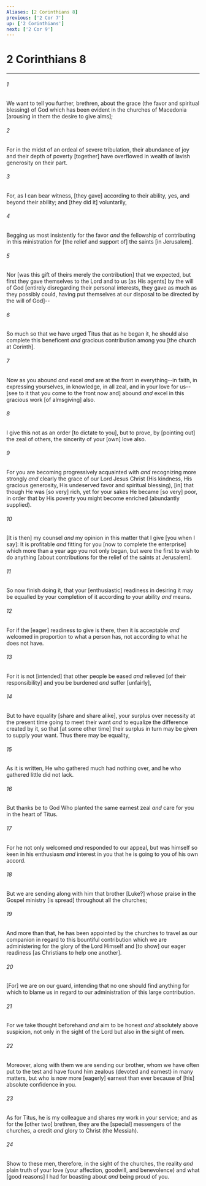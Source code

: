 ```yaml
---
Aliases: [2 Corinthians 8]
previous: ['2 Cor 7']
up: ['2 Corinthians']
next: ['2 Cor 9']
---
```

# 2 Corinthians 8

***














###### 1 






We want to tell you further, brethren, about the grace (the favor and spiritual blessing) of God which has been evident in the churches of Macedonia [arousing in them the desire to give alms]; 













###### 2 






For in the midst of an ordeal of severe tribulation, their abundance of joy and their depth of poverty [together] have overflowed in wealth of lavish generosity on their part. 













###### 3 






For, as I can bear witness, [they gave] according to their ability, yes, and beyond their ability; and [they did it] voluntarily, 













###### 4 






Begging us most insistently for the favor _and_ the fellowship of contributing in this ministration for [the relief and support of] the saints [in Jerusalem]. 













###### 5 






Nor [was this gift of theirs merely the contribution] that we expected, but first they gave themselves to the Lord and to us [as His agents] by the will of God [entirely disregarding their personal interests, they gave as much as they possibly could, having put themselves at our disposal to be directed by the will of God]-- 













###### 6 






So much so that we have urged Titus that as he began it, he should also complete this beneficent _and_ gracious contribution among you [the church at Corinth]. 













###### 7 






Now as you abound _and_ excel _and_ are at the front in everything--in faith, in expressing yourselves, in knowledge, in all zeal, and in your love for us--[see to it that you come to the front now and] abound _and_ excel in this gracious work [of almsgiving] also. 













###### 8 






I give this not as an order [to dictate to you], but to prove, by [pointing out] the zeal of others, the sincerity of your [own] love also. 













###### 9 






For you are becoming progressively acquainted with _and_ recognizing more strongly _and_ clearly the grace of our Lord Jesus Christ (His kindness, His gracious generosity, His undeserved favor and spiritual blessing), [in] that though He was [so very] rich, yet for your sakes He became [so very] poor, in order that by His poverty you might become enriched (abundantly supplied). 













###### 10 






[It is then] my counsel _and_ my opinion in this matter that I give [you when I say]: It is profitable _and_ fitting for you [now to complete the enterprise] which more than a year ago you not only began, but were the first to wish to do anything [about contributions for the relief of the saints at Jerusalem]. 













###### 11 






So now finish doing it, that your [enthusiastic] readiness in desiring it may be equalled by your completion of it according to your ability _and_ means. 













###### 12 






For if the [eager] readiness to give is there, then it is acceptable _and_ welcomed in proportion to what a person has, not according to what he does not have. 













###### 13 






For it is not [intended] that other people be eased _and_ relieved [of their responsibility] and you be burdened _and_ suffer [unfairly], 













###### 14 






But to have equality [share and share alike], your surplus over necessity at the present time going to meet their want _and_ to equalize the difference created by it, so that [at some other time] their surplus in turn may be given to supply your want. Thus there may be equality, 













###### 15 






As it is written, He who gathered much had nothing over, and he who gathered little did not lack. 













###### 16 






But thanks be to God Who planted the same earnest zeal _and_ care for you in the heart of Titus. 













###### 17 






For he not only welcomed _and_ responded to our appeal, but was himself so keen in his enthusiasm _and_ interest in you that he is going to you of his own accord. 













###### 18 






But we are sending along with him that brother [Luke?] whose praise in the Gospel ministry [is spread] throughout all the churches; 













###### 19 






And more than that, he has been appointed by the churches to travel as our companion in regard to this bountiful contribution which we are administering for the glory of the Lord Himself and [to show] our eager readiness [as Christians to help one another]. 













###### 20 






[For] we are on our guard, intending that no one should find anything for which to blame us in regard to our administration of this large contribution. 













###### 21 






For we take thought beforehand _and_ aim to be honest _and_ absolutely above suspicion, not only in the sight of the Lord but also in the sight of men. 













###### 22 






Moreover, along with them we are sending our brother, whom we have often put to the test and have found him zealous (devoted and earnest) in many matters, but who is now more [eagerly] earnest than ever because of [his] absolute confidence in you. 













###### 23 






As for Titus, he is my colleague and shares my work in your service; and as for the [other two] brethren, they are the [special] messengers of the churches, a credit _and_ glory to Christ (the Messiah). 













###### 24 






Show to these men, therefore, in the sight of the churches, the reality _and_ plain truth of your love (your affection, goodwill, and benevolence) and what [good reasons] I had for boasting about _and_ being proud of you.
